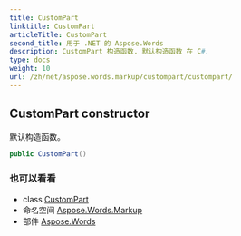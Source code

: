 ```yaml
---
title: CustomPart
linktitle: CustomPart
articleTitle: CustomPart
second_title: 用于 .NET 的 Aspose.Words
description: CustomPart 构造函数. 默认构造函数 在 C#.
type: docs
weight: 10
url: /zh/net/aspose.words.markup/custompart/custompart/
---
```

## CustomPart constructor

默认构造函数。

```csharp
public CustomPart()
```

### 也可以看看

* class [CustomPart](../)
* 命名空间 [Aspose.Words.Markup](../../../aspose.words.markup/)
* 部件 [Aspose.Words](../../../)
